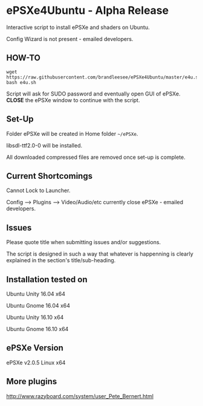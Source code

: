 # ePSXe4Ubuntu - Alpha Release

Interactive script to install ePSXe and shaders on Ubuntu.

Config Wizard is not present - emailed developers.

## HOW-TO

```
wget https://raw.githubusercontent.com/brandleesee/ePSXe4Ubuntu/master/e4u.sh
bash e4u.sh
```

Script will ask for SUDO password and eventually open GUI of ePSXe. <strong>CLOSE</strong> the ePSXe window to continue with the script. 

## Set-Up

Folder ePSXe will be created in Home folder <code>~/ePSXe</code>.

libsdl-ttf2.0-0 will be installed.

All downloaded compressed files are removed once set-up is complete.

## Current Shortcomings

Cannot Lock to Launcher.

Config --> Plugins --> Video/Audio/etc currently close ePSXe - emailed developers.

## Issues

Please quote title when submitting issues and/or suggestions.

The script is designed in such a way that whatever is happenning is clearly explained in the section's title/sub-heading.

## Installation tested on 

Ubuntu Unity 16.04 x64

Ubuntu Gnome 16.04 x64

Ubuntu Unity 16.10 x64

Ubuntu Gnome 16.10 x64

## ePSXe Version

ePSXe v2.0.5 Linux x64

## More plugins

http://www.razyboard.com/system/user_Pete_Bernert.html
